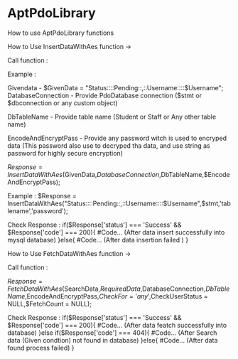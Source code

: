# AptPdoLibrary
How to use AptPdoLibrary functions

How to Use InsertDataWithAes function ->

Call function :

Example :

Givendata - $GivenData = "Status::::Pending::,::Username::::$Username";
DatabaseConnection - Provide PdoDatabase connection ($stmt or $dbconnection or any custom object)

DbTableName - Provide table name (Student or Staff or Any other table name)

EncodeAndEncryptPass - Provide any password witch is used to encryped data (This password also use to decryped tha data, and use string as password for highly secure encryption)

$Response = InsertDataWithAes($GivenData,$DatabaseConnection,$DbTableName,$EncodeAndEncryptPass);

Example :
$Response = InsertDataWithAes("Status::::Pending::,::Username::::$Username",$stmt,'tablename','password');

Check Response :
if($Response['status'] === 'Success' && $Response['code'] === 200){
  #Code... (After data insert successfully into mysql database)
}else{
  #Code...  (After data insertion failed )
}

How to Use FetchDataWithAes function ->

Call function :

$Response = FetchDataWithAes($SearchData,$RequiredData,$DatabaseConnection,$DbTableName,$EncodeAndEncryptPass,$CheckFor = 'any' ,$CheckUserStatus = NULL,$FetchCount = NULL);

Check Response :
if($Response['status'] === 'Success' && $Response['code'] === 200){
  #Code... (After data featch successfully into database)
}else if($Response['code'] === 404){
  #Code... (After Search data (Given condtion) not found in database)
}else{
  #Code...  (After data found process failed)
}

